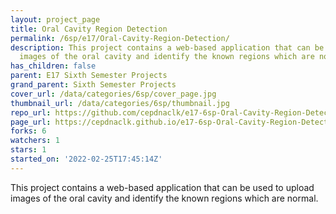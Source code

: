 ```yaml
---
layout: project_page
title: Oral Cavity Region Detection
permalink: /6sp/e17/Oral-Cavity-Region-Detection/
description: This project contains a web-based application that can be used to upload
  images of the oral cavity and identify the known regions which are normal.
has_children: false
parent: E17 Sixth Semester Projects
grand_parent: Sixth Semester Projects
cover_url: /data/categories/6sp/cover_page.jpg
thumbnail_url: /data/categories/6sp/thumbnail.jpg
repo_url: https://github.com/cepdnaclk/e17-6sp-Oral-Cavity-Region-Detection
page_url: https://cepdnaclk.github.io/e17-6sp-Oral-Cavity-Region-Detection
forks: 6
watchers: 1
stars: 1
started_on: '2022-02-25T17:45:14Z'
---
```


This project contains a web-based application that can be used to upload images of the oral cavity and identify the known regions which are normal.